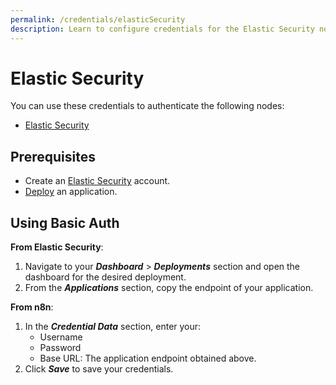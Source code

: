 ```yaml
---
permalink: /credentials/elasticSecurity
description: Learn to configure credentials for the Elastic Security node in n8n
---
```


# Elastic Security

You can use these credentials to authenticate the following nodes:
- [Elastic Security](../../nodes-library/nodes/ElasticSecurity/README.md)

## Prerequisites

- Create an [Elastic Security](https://www.elastic.co/security) account.
- [Deploy](https://www.elastic.co/guide/en/cloud/current/ec-create-deployment.html) an application.

## Using Basic Auth

**From Elastic Security**:

1. Navigate to your ***Dashboard*** > ***Deployments*** section and open the dashboard for the desired deployment.
2. From the ***Applications*** section, copy the endpoint of your application.

**From n8n**:

1. In the ***Credential Data*** section, enter your:
    * Username
    * Password
    * Base URL: The application endpoint obtained above.
2. Click ***Save*** to save your credentials.
